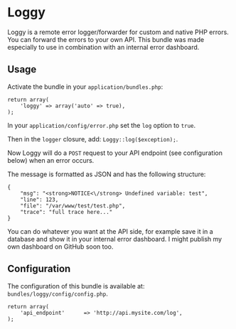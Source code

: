 # Loggy

Loggy is a remote error logger/forwarder for custom and native PHP errors. You can forward the errors to your own API. This bundle was made especially to use in combination with an internal error dashboard.

## Usage

Activate the bundle in your `application/bundles.php`:

```
return array(
	'loggy' => array('auto' => true),
);
```

In your `application/config/error.php` set the `log` option to `true`.

Then in the `logger` closure, add: `Loggy::log($exception);`.


Now Loggy will do a `POST` request to your API endpoint (see configuration below) when an error occurs. 

The message is formatted as JSON and has the following structure:

```
{
	"msg": "<strong>NOTICE<\/strong> Undefined variable: test",
	"line": 123,
	"file": "/var/www/test/test.php",
	"trace": "full trace here..."
}
```

You can do whatever you want at the API side, for example save it in a database and show it in your internal error dashboard. I might publish my own dashboard on GitHub soon too.

## Configuration

The configuration of this bundle is available at: `bundles/loggy/config/config.php`.

```
return array(
	'api_endpoint'		=> 'http://api.mysite.com/log',
);
```
